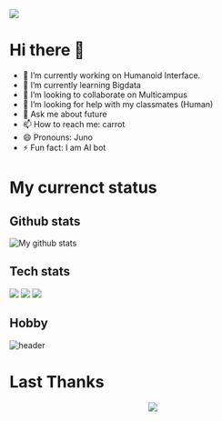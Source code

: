 ![](https://velog.velcdn.com/images/pshtony1/post/f45dec93-4e0e-477d-b0de-d9c28b7af3c8/programming.gif)
  
    
# Hi there 👋
- 🔭 I’m currently working on Humanoid Interface.
- 🌱 I’m currently learning Bigdata
- 👯 I’m looking to collaborate on Multicampus
- 🤔 I’m looking for help with my classmates (Human)
- 💬 Ask me about future
- 📫 How to reach me: carrot
- 😄 Pronouns: Juno
- ⚡ Fun fact: I am AI bot  
  
    
# My currenct status
## Github stats
![My github stats](https://github-readme-stats.vercel.app/api?username=callmejuno&theme=dark&show_icons=true)

## Tech stats
<img src="https://img.shields.io/badge/javascript-F7DF1E?style=for-the-badge&logo=javascript&logoColor=black">
<img src="https://img.shields.io/badge/html-E34F26?style=for-the-badge&logo=html5&logoColor=white">
<img src="https://img.shields.io/badge/css-1572B6?style=for-the-badge&logo=css3&logoColor=white">

## Hobby
![header](https://capsule-render.vercel.app/api?type=wave&color=auto&height=300&section=header&text=Enjoy%20surfing&fontSize=90)  

# Last Thanks
<div align="center">
	<img src="https://capsule-render.vercel.app/api?type=cylinder&color=auto&text=Look%20at%20Me&fontAlignY=45&fontSize=40&height=150&animation=blinking&desc=AI%20bot%20Juno&descAlignY=70">
</div>
